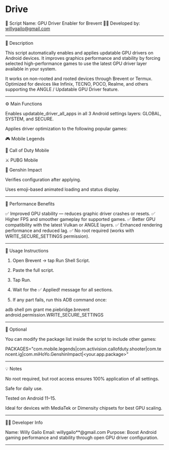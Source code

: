 # Drive
🧠 Script Name: GPU Driver Enabler for Brevent
👨‍💻 Developed by: willygailo@gmail.com


---

📝 Description

This script automatically enables and applies updatable GPU drivers on Android devices.
It improves graphics performance and stability by forcing selected high-performance games to use the latest GPU driver layer available in your system.

It works on non-rooted and rooted devices through Brevent or Termux.
Optimized for devices like Infinix, TECNO, POCO, Realme, and others supporting the ANGLE / Updatable GPU Driver feature.


---

⚙️ Main Functions

Enables updatable_driver_all_apps in all 3 Android settings layers:
GLOBAL, SYSTEM, and SECURE.

Applies driver optimization to the following popular games:

🎮 Mobile Legends

🔫 Call of Duty Mobile

⚔️ PUBG Mobile

🌌 Genshin Impact


Verifies configuration after applying.

Uses emoji-based animated loading and status display.



---

🚀 Performance Benefits

✅ Improved GPU stability — reduces graphic driver crashes or resets.
✅ Higher FPS and smoother gameplay for supported games.
✅ Better GPU compatibility with the latest Vulkan or ANGLE layers.
✅ Enhanced rendering performance and reduced lag.
✅ No root required (works with WRITE_SECURE_SETTINGS permission).


---

🧩 Usage Instructions

1. Open Brevent → tap Run Shell Script.


2. Paste the full script.


3. Tap Run.


4. Wait for the ✅ Applied! message for all sections.


5. If any part fails, run this ADB command once:

adb shell pm grant me.piebridge.brevent android.permission.WRITE_SECURE_SETTINGS




---

🧠 Optional

You can modify the package list inside the script to include other games:

PACKAGES="com.mobile.legends|com.activision.callofduty.shooter|com.tencent.ig|com.miHoYo.GenshinImpact|<your.app.package>"


---

💡 Notes

No root required, but root access ensures 100% application of all settings.

Safe for daily use.

Tested on Android 11–15.

Ideal for devices with MediaTek or Dimensity chipsets for best GPU scaling.



---

🧑‍💻 Developer Info

Name: Willy Gailo
Email: willygailo**@gmail.com
Purpose: Boost Android gaming performance and stability through open GPU driver configuration.


---
